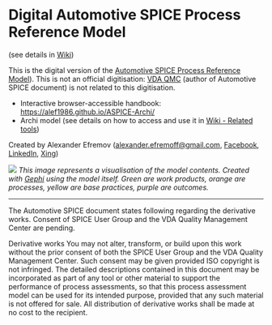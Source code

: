 # Digital Automotive SPICE Process Reference Model
(see details in [Wiki](https://github.com/alef1986/ASPICE-Archi/wiki))

This is the digital version of the [Automotive SPICE Process Reference Model](http://www.automotivespice.com/fileadmin/software-download/AutomotiveSPICE_PAM_31.pdf)). This is not an official digitisation: [VDA QMC](https://vda-qmc.de/) (author of Automotive SPICE document) is not related to this digitisation.

* Interactive browser-accessible handbook: https://alef1986.github.io/ASPICE-Archi/
* Archi model (see details on how to access and use it in [Wiki - Related tools](https://github.com/alef1986/ASPICE-Archi/wiki/Related-tools))

Created by Alexander Efremov (alexander.efremoff@gmail.com, [Facebook](https://www.facebook.com/alef1986), [LinkedIn](https://www.linkedin.com/in/alexander-efremov-88b65b28/), [Xing](https://www.xing.com/profile/Alexander_Efremov6))

![](https://alef1986.github.io/ASPICE-Archi/WikiImages/test.png)
_This image represents a visualisation of the model contents. Created with [Gephi](https://gephi.org/) using the model itself. Green are work products, orange are processes, yellow are base practices, purple are outcomes._

---
The Automotive SPICE document states following regarding the derivative works. Consent of SPICE User Group and the VDA Quality Management Center are pending.

Derivative works
You may not alter, transform, or build upon this work without the prior consent of both the SPICE User Group and the VDA Quality Management Center. Such consent may be given provided ISO copyright is not infringed.
The detailed descriptions contained in this document may be incorporated as part of any tool or other material to support the performance of process assessments, so that this process assessment model can be used for its intended purpose, provided that any such material is not offered for sale. All distribution of derivative works shall be made at no cost to the recipient.
